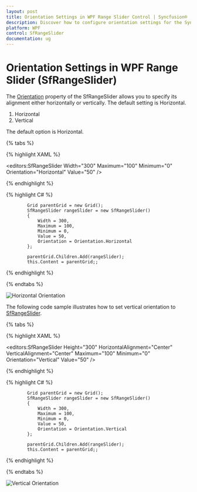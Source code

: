 ```yaml
---
layout: post
title: Orientation Settings in WPF Range Slider Control | Syncfusion®
description: Discover how to configure orientation settings for the Syncfusion® WPF Range Slider (SfRangeSlider) control.
platform: WPF
control: SfRangeSlider 
documentation: ug
---
```


# Orientation Settings in WPF Range Slider (SfRangeSlider)

The [Orientation](https://help.syncfusion.com/cr/wpf/Syncfusion.SfInput.Wpf~Syncfusion.Windows.Controls.Input.SfRangeSlider~Orientation.html) property of the SfRangeSlider allows you to specify its alignment either horizontally or vertically. The default setting is Horizontal.

1. Horizontal  
2. Vertical  

The default option is Horizontal.

{% tabs %}

{% highlight XAML %}

<editors:SfRangeSlider
                    Width="300"
                    Maximum="100"
                    Minimum="0"
                    Orientation="Horizontal"
                    Value="50" />

{% endhighlight %}

{% highlight C# %}

            Grid parentGrid = new Grid();
            SfRangeSlider rangeSlider = new SfRangeSlider()
            {
                Width = 300,
                Maximum = 100,
                Minimum = 0,
                Value = 50,
                Orientation = Orientation.Horizontal
            };

            parentGrid.Children.Add(rangeSlider);
            this.Content = parentGrid;;

{% endhighlight %}

{% endtabs %}

![Horizontal Orientation](Orientation_images/Orientation_img1.png)


The following code sample illustrates how to set vertical orientation to [SfRangeSlider](https://help.syncfusion.com/cr/wpf/Syncfusion.SfInput.Wpf~Syncfusion.Windows.Controls.Input.SfRangeSlider.html).  

{% tabs %}

{% highlight XAML %}

<editors:SfRangeSlider
                    Height="300"
                    HorizontalAlignment="Center"
                    VerticalAlignment="Center"
                    Maximum="100"
                    Minimum="0"
                    Orientation="Vertical"
                    Value="50" />

{% endhighlight %}

{% highlight C# %}

            Grid parentGrid = new Grid();
            SfRangeSlider rangeSlider = new SfRangeSlider()
            {
                Width = 300,
                Maximum = 100,
                Minimum = 0,
                Value = 50,
                Orientation = Orientation.Vertical
            };

            parentGrid.Children.Add(rangeSlider);
            this.Content = parentGrid;;

{% endhighlight %}

{% endtabs %}

![Vertical Orientation](Orientation_images/Orientation_img2.png)
